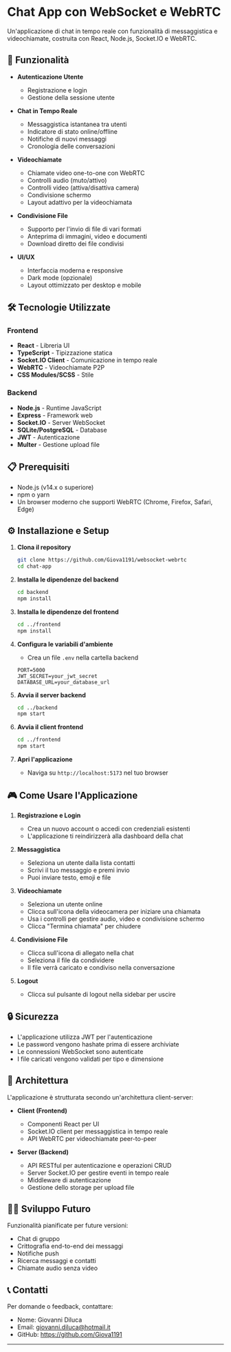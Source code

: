 # Chat App con WebSocket e WebRTC

Un'applicazione di chat in tempo reale con funzionalità di messaggistica e videochiamate, costruita con React, Node.js, Socket.IO e WebRTC.


## 🚀 Funzionalità

- **Autenticazione Utente**
  - Registrazione e login
  - Gestione della sessione utente

- **Chat in Tempo Reale**
  - Messaggistica istantanea tra utenti
  - Indicatore di stato online/offline
  - Notifiche di nuovi messaggi
  - Cronologia delle conversazioni

- **Videochiamate**
  - Chiamate video one-to-one con WebRTC
  - Controlli audio (muto/attivo)
  - Controlli video (attiva/disattiva camera)
  - Condivisione schermo
  - Layout adattivo per la videochiamata

- **Condivisione File**
  - Supporto per l'invio di file di vari formati
  - Anteprima di immagini, video e documenti
  - Download diretto dei file condivisi

- **UI/UX**
  - Interfaccia moderna e responsive
  - Dark mode (opzionale)
  - Layout ottimizzato per desktop e mobile

## 🛠️ Tecnologie Utilizzate

### Frontend
- **React** - Libreria UI
- **TypeScript** - Tipizzazione statica
- **Socket.IO Client** - Comunicazione in tempo reale
- **WebRTC** - Videochiamate P2P
- **CSS Modules/SCSS** - Stile

### Backend
- **Node.js** - Runtime JavaScript
- **Express** - Framework web
- **Socket.IO** - Server WebSocket
- **SQLite/PostgreSQL** - Database
- **JWT** - Autenticazione
- **Multer** - Gestione upload file

## 📋 Prerequisiti

- Node.js (v14.x o superiore)
- npm o yarn
- Un browser moderno che supporti WebRTC (Chrome, Firefox, Safari, Edge)

## ⚙️ Installazione e Setup

1. **Clona il repository**
   ```bash
   git clone https://github.com/Giova1191/websocket-webrtc
   cd chat-app
   ```

2. **Installa le dipendenze del backend**
   ```bash
   cd backend
   npm install
   ```

3. **Installa le dipendenze del frontend**
   ```bash
   cd ../frontend
   npm install
   ```

4. **Configura le variabili d'ambiente**
   - Crea un file `.env` nella cartella backend
   ```
   PORT=5000
   JWT_SECRET=your_jwt_secret
   DATABASE_URL=your_database_url
   ```

5. **Avvia il server backend**
   ```bash
   cd ../backend
   npm start
   ```

6. **Avvia il client frontend**
   ```bash
   cd ../frontend
   npm start
   ```

7. **Apri l'applicazione**
   - Naviga su `http://localhost:5173` nel tuo browser

## 🎮 Come Usare l'Applicazione

1. **Registrazione e Login**
   - Crea un nuovo account o accedi con credenziali esistenti
   - L'applicazione ti reindirizzerà alla dashboard della chat

2. **Messaggistica**
   - Seleziona un utente dalla lista contatti
   - Scrivi il tuo messaggio e premi invio
   - Puoi inviare testo, emoji e file

3. **Videochiamate**
   - Seleziona un utente online
   - Clicca sull'icona della videocamera per iniziare una chiamata
   - Usa i controlli per gestire audio, video e condivisione schermo
   - Clicca "Termina chiamata" per chiudere

4. **Condivisione File**
   - Clicca sull'icona di allegato nella chat
   - Seleziona il file da condividere
   - Il file verrà caricato e condiviso nella conversazione

5. **Logout**
   - Clicca sul pulsante di logout nella sidebar per uscire

## 🔒 Sicurezza

- L'applicazione utilizza JWT per l'autenticazione
- Le password vengono hashate prima di essere archiviate
- Le connessioni WebSocket sono autenticate
- I file caricati vengono validati per tipo e dimensione

## 🧩 Architettura

L'applicazione è strutturata secondo un'architettura client-server:

- **Client (Frontend)**
  - Componenti React per UI
  - Socket.IO client per messaggistica in tempo reale
  - API WebRTC per videochiamate peer-to-peer

- **Server (Backend)**
  - API RESTful per autenticazione e operazioni CRUD
  - Server Socket.IO per gestire eventi in tempo reale
  - Middleware di autenticazione
  - Gestione dello storage per upload file

## 👨‍💻 Sviluppo Futuro

Funzionalità pianificate per future versioni:

- Chat di gruppo
- Crittografia end-to-end dei messaggi
- Notifiche push
- Ricerca messaggi e contatti
- Chiamate audio senza video


## 📞 Contatti

Per domande o feedback, contattare:

- Nome: Giovanni Diluca
- Email: giovanni.diluca@hotmail.it
- GitHub: https://github.com/Giova1191

---

